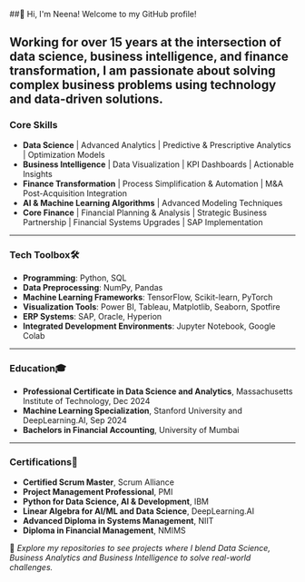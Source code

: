 ##👋 Hi, I'm Neena! Welcome to my GitHub profile!

Working for over 15 years at the intersection of data science, business intelligence, and finance transformation, I am passionate about solving complex business problems using technology and data-driven solutions.
---
### **Core Skills**
- **Data Science** | Advanced Analytics | Predictive & Prescriptive Analytics | Optimization Models
- **Business Intelligence** | Data Visualization | KPI Dashboards | Actionable Insights
- **Finance Transformation** | Process Simplification & Automation | M&A Post-Acquisition Integration
- **AI & Machine Learning Algorithms** | Advanced Modeling Techniques
- **Core Finance** | Financial Planning & Analysis | Strategic Business Partnership | Financial Systems Upgrades | SAP Implementation
---
### **Tech Toolbox**🛠️
- **Programming**: Python, SQL  
- **Data Preprocessing**: NumPy, Pandas  
- **Machine Learning Frameworks**: TensorFlow, Scikit-learn, PyTorch  
- **Visualization Tools**: Power BI, Tableau, Matplotlib, Seaborn, Spotfire  
- **ERP Systems**: SAP, Oracle, Hyperion  
- **Integrated Development Environments**: Jupyter Notebook, Google Colab  
---
### **Education**🎓
- **Professional Certificate in Data Science and Analytics**, Massachusetts Institute of Technology, Dec 2024
- **Machine Learning Specialization**, Stanford University and DeepLearning.AI, Sep 2024
- **Bachelors in Financial Accounting**, University of Mumbai
---
### **Certifications**📜
- **Certified Scrum Master**, Scrum Alliance
- **Project Management Professional**, PMI
- **Python for Data Science, AI & Development**, IBM
- **Linear Algebra for AI/ML and Data Science**, DeepLearning.AI
- **Advanced Diploma in Systems Management**, NIIT
- **Diploma in Financial Management**, NMIMS

🌟 _Explore my repositories to see projects where I blend Data Science, Business Analytics and Business Intelligence to solve real-world challenges._  
